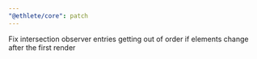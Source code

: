 ```yaml
---
"@ethlete/core": patch
---
```


Fix intersection observer entries getting out of order if elements change after the first render
